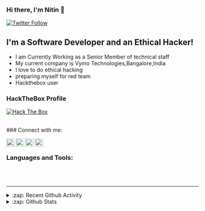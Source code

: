### Hi there, I'm Nitin  👋
<link rel="stylesheet" href="https://cdn.jsdelivr.net/gh/konpa/devicon@master/devicon.min.css">

[![Twitter Follow](https://img.shields.io/twitter/follow/nitinrkz?color=1DA1F2&logo=twitter&style=for-the-badge)](https://twitter.com/intent/follow?original_referer=https%3A%2F%2Fgithub.com%2FcodeSTACKr&screen_name=nitin_g_94)

## I'm a Software Developer and an Ethical Hacker!

- I am Currently Working as a Senior Member of technical staff 
- My current company is Vymo Technologies,Bangalore,India
- I love to do ethical hacking 
- preparing myself for red team 
- Hackthebox user

### HackTheBox Profile


[<img src="http://www.hackthebox.eu/badge/image/64053" alt="Hack The Box">](https://www.hackthebox.eu/home/users/profile/64053)

<br/>
### Connect with me:


[<img align="left" alt="codeSTACKr | Twitter" width="22px" src="https://cdn.jsdelivr.net/npm/simple-icons@v3/icons/twitter.svg" />][twitter]
[<img align="left" alt="codeSTACKr | LinkedIn" width="22px" src="https://cdn.jsdelivr.net/npm/simple-icons@v3/icons/linkedin.svg" />][linkedin]
[<img align="left" alt="codeSTACKr | Instagram" width="22px" src="https://cdn.jsdelivr.net/npm/simple-icons@v3/icons/instagram.svg" />][instagram]
[<img align="left" alt="codeSTACKr | Instagram" width="22px" src="https://cdn.jsdelivr.net/npm/simple-icons@v3/icons/facebook.svg" />][facebook]

<br />

### Languages and Tools:

<br />
<i class="devicon-java-plain-wordmark colored"></i>
<i class="devicon-cplusplus-plain-wordmark colored"></i>
<i class="devicon-python-plain-wordmark colored"></i>
<i class="devicon-docker-plain-wordmark colored"></i>
<i class="devicon-mongodb-plain-wordmark colored"></i>
<i class="devicon-mysql-plain colored"></i>
<br/>
<i class="devicon-linux-plain colored"></i>
<i class="devicon-ubuntu-plain colored"></i>
<i class="devicon-debian-plain-wordmark colored"></i>
<i class="devicon-pycharm-plain colored"></i>
<i class="devicon-oracle-original  colored"></i>
<i class="devicon-git-plain-wordmark colored"></i>
<i class="devicon-github-plain-wordmark colored"></i>
<i class="devicon-gradle-plain-wordmark colored"></i>
<i class="devicon-intellij-plain-wordmark colored"></i>
<i class="devicon-atom-original colored"></i>
<i class="devicon-npm-original-wordmark colored"></i>
<i class="devicon-slack-plain-wordmark colored"></i>
<i class="devicon-bitbucket-plain colored"></i>
<i class="devicon-confluence-plain colored"></i>


---


<details>
  <summary>:zap: Recent Github Activity</summary>
  
<!--START_SECTION:activity-->
1. 🗣 Commented on [#59331](https://github.com/MicrosoftDocs/azure-docs/issues/59331) in [MicrosoftDocs/azure-docs](https://github.com/MicrosoftDocs/azure-docs)
2. 🗣 Commented on [#59331](https://github.com/MicrosoftDocs/azure-docs/issues/59331) in [MicrosoftDocs/azure-docs](https://github.com/MicrosoftDocs/azure-docs)
3. ❗️ Opened issue [#59331](https://github.com/MicrosoftDocs/azure-docs/issues/59331) in [MicrosoftDocs/azure-docs](https://github.com/MicrosoftDocs/azure-docs)
<!--END_SECTION:activity-->

</details>

<details>
  <summary>:zap: Github Stats</summary>

  <img align="left" alt="codeSTACKr's Github Stats" src="https://github-readme-stats.codestackr.vercel.app/api?username=niting3c&show_icons=true&hide_border=true" />

</details>


[twitter]: https://twitter.com/nitinrkz
[instagram]: https://instagram.com/niting3c
[linkedin]: https://linkedin.com/in/niting3c
[reactplaylist]: https://www.youtube.com/playlist?list=PLkwxH9e_vrAK4TdffpxKY3QGyHCpxFcQ0
[facebook]: https://www.facebook.com/niting3c
